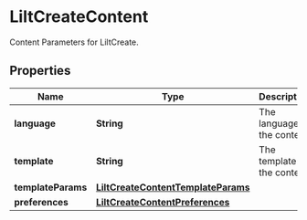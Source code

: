 

# LiltCreateContent

Content Parameters for LiltCreate. 
## Properties

Name | Type | Description | Notes
------------ | ------------- | ------------- | -------------
**language** | **String** | The language of the content. | 
**template** | **String** | The template of the content. | 
**templateParams** | [**LiltCreateContentTemplateParams**](LiltCreateContentTemplateParams.md) |  | 
**preferences** | [**LiltCreateContentPreferences**](LiltCreateContentPreferences.md) |  |  [optional]




